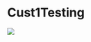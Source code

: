 # Cust1Testing
<a href="https://portal.azure.com/#create/Microsoft.Template/uri/https%3A%2F%2Fraw.githubusercontent.com%2Fboklyn%2FCust1Testing%2Fmaster%2Fazuredeploy.json" target="_blank">
    <img src="https://camo.githubusercontent.com/9285dd3998997a0835869065bb15e5d500475034/687474703a2f2f617a7572656465706c6f792e6e65742f6465706c6f79627574746f6e2e706e67" data-canonical-src="http://azuredeploy.net/deploybutton.png" style="max-width:100%;">
</a>
